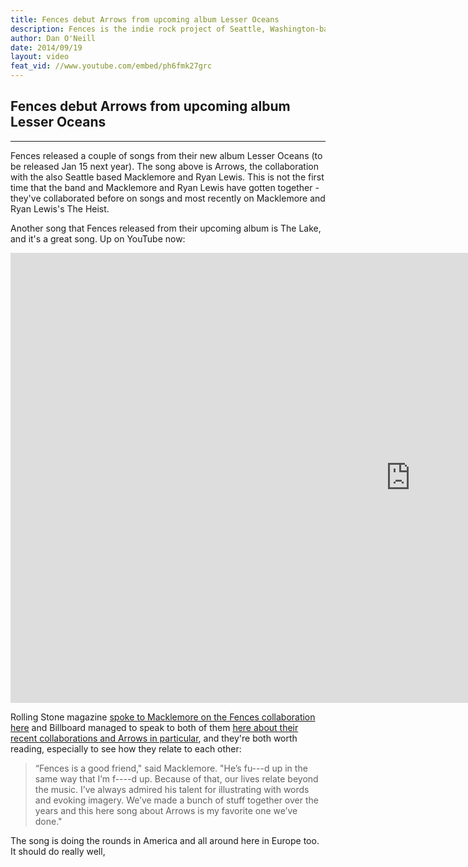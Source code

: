 ```yaml
---
title: Fences debut Arrows from upcoming album Lesser Oceans
description: Fences is the indie rock project of Seattle, Washington-based singer-songwriter Christopher Mansfield. Arrows is a new collaboration with Macklemore and Ryan Lewis
author: Dan O'Neill
date: 2014/09/19
layout: video
feat_vid: //www.youtube.com/embed/ph6fmk27grc
---
```


## Fences debut Arrows from upcoming album Lesser Oceans
***

Fences released a couple of songs from their new album Lesser Oceans (to be released Jan 15 next year). The song above is Arrows, the collaboration with the also Seattle based Macklemore and Ryan Lewis. This is not the first time that the band and Macklemore and Ryan Lewis have gotten together - they've collaborated before on songs and most recently on Macklemore and Ryan Lewis's The Heist.

Another song that Fences released from their upcoming album is The Lake, and it's a great song. Up on YouTube now:

<iframe width="1280" height="720" src="https://www.youtube.com/embed/aZRH8z5sjAg" frameborder="0" allowfullscreen></iframe>

Rolling Stone magazine [spoke to Macklemore on the Fences collaboration here](http://www.rollingstone.com/music/videos/macklemore-faces-the-critics-in-fences-arrows-video-20140811) and Billboard managed to speak to both of them [here about their recent collaborations and Arrows in particular](http://www.billboard.com/articles/news/6190814/fences-macklemore-and-ryan-lewis-arrows), and they're both worth reading, especially to see how they relate to each other:

> “Fences is a good friend," said Macklemore. "He’s fu---d up in the same way that I’m f----d up. Because of that, our lives relate beyond the music. I’ve always admired his talent for illustrating with words and evoking imagery. We’ve made a bunch of stuff together over the years and this here song about Arrows is my favorite one we’ve done."

The song is doing the rounds in America and all around here in Europe too. It should do really well, 

